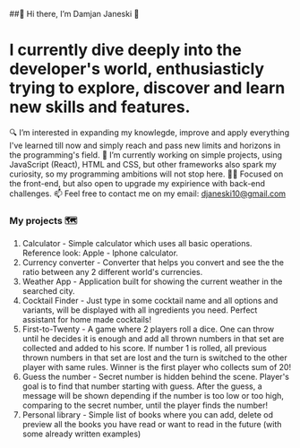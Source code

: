 ##👋 Hi there, I’m Damjan Janeski 👋
# I currently dive deeply into the developer's world, enthusiasticly trying to explore, discover and learn new skills and features. 
🔍 I’m interested in expanding my knowlegde, improve and apply everything I've learned till now and simply reach and pass new limits and horizons in the programming's field.
‎‍💼 I’m currently working on simple projects, using JavaScript (React), HTML and CSS, but other frameworks also spark my curiosity, so my programming ambitions will not stop here.
👨‍💻 Focused on the front-end, but also open to upgrade my expirience with back-end challenges. 
📫 Feel free to contact me on my email: djaneski10@gmail.com

### My projects 🗺️
1. Calculator []((https://github.com/damjanjaneski/calculator)https://github.com/damjanjaneski/calculatorl) - Simple calculator which uses all basic operations. Reference look: Apple - Iphone calculator.
2. Currency converter [](https://github.com/damjanjaneski/currency-converter) - Converter that helps you convert and see the the ratio between any 2 different world's currencies.
3. Weather App [](https://github.com/damjanjaneski/weather-app) - Application built for showing the current weather in the searched city.
4. Cocktail Finder [](https://github.com/damjanjaneski/cocktail-finder) - Just type in some cocktail name and all options and variants, will be displayed with all ingredients you need. Perfect assistant for home made cocktails!
5. First-to-Twenty [](https://github.com/damjanjaneski/first-to-twenty) - A game where 2 players roll a dice. One can throw until he decides it is enough and add all thrown numbers in that set are collected and added to his score. If number 1 is rolled, all previous thrown numbers in that set are lost and the turn is switched to the other player with same rules. Winner is the first player who collects sum of 20!
6. Guess the number [](https://github.com/damjanjaneski/guess-the-number) - Secret number is hidden behind the scene. Player's goal is to find that number starting with guess. After the guess, a message will be shown depending if the number is too low or too high, comparing to the secret number, until the player finds the number!
7. Personal library [](https://github.com/damjanjaneski/personal-library) - Simple list of books where you can add, delete od preview all the books you have read or want to read in the future (with some already written examples)
